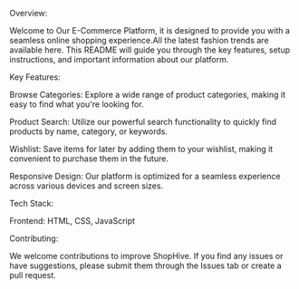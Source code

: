 Overview:

Welcome to Our E-Commerce Platform, it is designed to provide you with a seamless online shopping experience.All the latest fashion trends are available here. This README will guide you through the key features, setup instructions, and important information about our platform.

Key Features:

Browse Categories: Explore a wide range of product categories, making it easy to find what you're looking for.

Product Search: Utilize our powerful search functionality to quickly find products by name, category, or keywords.

Wishlist: Save items for later by adding them to your wishlist, making it convenient to purchase them in the future.

Responsive Design: Our platform is optimized for a seamless experience across various devices and screen sizes.

Tech Stack:

Frontend: HTML, CSS, JavaScript 

Contributing:

We welcome contributions to improve ShopHive. If you find any issues or have suggestions, please submit them through the Issues tab or create a pull request.


